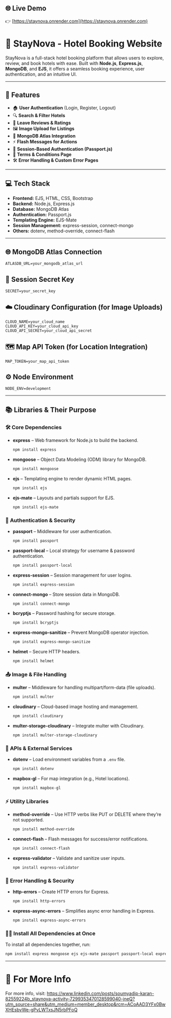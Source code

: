 ## 🌐 Live Demo

👉 [https://staynova.onrender.com](https://staynova.onrender.com)

# 🏨 StayNova - Hotel Booking Website

StayNova is a full-stack hotel booking platform that allows users to explore, review, and book hotels with ease. Built with **Node.js**, **Express.js**, **MongoDB**, and **EJS**, it offers a seamless booking experience, user authentication, and an intuitive UI.

---

## 🚀 Features

- 🏠 **User Authentication** (Login, Register, Logout)  
- 🔍 **Search & Filter Hotels**  
- 📝 **Leave Reviews & Ratings**  
- 🖼️ **Image Upload for Listings**  
- 💾 **MongoDB Atlas Integration**  
- ⚡ **Flash Messages for Actions**  
- 🔐 **Session-Based Authentication (Passport.js)**  
- 📃 **Terms & Conditions Page**  
- 🛠️ **Error Handling & Custom Error Pages**  

---

## 💻 Tech Stack

- **Frontend:** EJS, HTML, CSS, Bootstrap  
- **Backend:** Node.js, Express.js  
- **Database:** MongoDB Atlas  
- **Authentication:** Passport.js  
- **Templating Engine:** EJS-Mate  
- **Session Management:** express-session, connect-mongo  
- **Others:** dotenv, method-override, connect-flash  

---

## 🌐 MongoDB Atlas Connection
```env
ATLASDB_URL=your_mongodb_atlas_url
```

## 🔐 Session Secret Key
```env
SECRET=your_secret_key
```

## ☁️ Cloudinary Configuration (for Image Uploads)
```env
CLOUD_NAME=your_cloud_name
CLOUD_API_KEY=your_cloud_api_key
CLOUD_API_SECRET=your_cloud_api_secret
```

## 🗺️ Map API Token (for Location Integration)
```env
MAP_TOKEN=your_map_api_token
```

## ⚙️ Node Environment
```env
NODE_ENV=development
```

---

## 📚 Libraries & Their Purpose

### 🛠️ **Core Dependencies**
- **express** – Web framework for Node.js to build the backend.
  ```bash
  npm install express
  ```
- **mongoose** – Object Data Modeling (ODM) library for MongoDB.
  ```bash
  npm install mongoose
  ```
- **ejs** – Templating engine to render dynamic HTML pages.
  ```bash
  npm install ejs
  ```
- **ejs-mate** – Layouts and partials support for EJS.
  ```bash
  npm install ejs-mate
  ```

### 🔐 **Authentication & Security**
- **passport** – Middleware for user authentication.
  ```bash
  npm install passport
  ```
- **passport-local** – Local strategy for username & password authentication.
  ```bash
  npm install passport-local
  ```
- **express-session** – Session management for user logins.
  ```bash
  npm install express-session
  ```
- **connect-mongo** – Store session data in MongoDB.
  ```bash
  npm install connect-mongo
  ```
- **bcryptjs** – Password hashing for secure storage.
  ```bash
  npm install bcryptjs
  ```
- **express-mongo-sanitize** – Prevent MongoDB operator injection.
  ```bash
  npm install express-mongo-sanitize
  ```
- **helmet** – Secure HTTP headers.
  ```bash
  npm install helmet
  ```

### 📤 **Image & File Handling**
- **multer** – Middleware for handling multipart/form-data (file uploads).
  ```bash
  npm install multer
  ```
- **cloudinary** – Cloud-based image hosting and management.
  ```bash
  npm install cloudinary
  ```
- **multer-storage-cloudinary** – Integrate multer with Cloudinary.
  ```bash
  npm install multer-storage-cloudinary
  ```

### 📡 **APIs & External Services**
- **dotenv** – Load environment variables from a `.env` file.
  ```bash
  npm install dotenv
  ```
- **mapbox-gl** – For map integration (e.g., Hotel locations).
  ```bash
  npm install mapbox-gl
  ```

### ⚡ **Utility Libraries**
- **method-override** – Use HTTP verbs like PUT or DELETE where they’re not supported.
  ```bash
  npm install method-override
  ```
- **connect-flash** – Flash messages for success/error notifications.
  ```bash
  npm install connect-flash
  ```
- **express-validator** – Validate and sanitize user inputs.
  ```bash
  npm install express-validator
  ```

### 🐞 **Error Handling & Security**
- **http-errors** – Create HTTP errors for Express.
  ```bash
  npm install http-errors
  ```
- **express-async-errors** – Simplifies async error handling in Express.
  ```bash
  npm install express-async-errors
  ```

### 🧑‍💻 **Install All Dependencies at Once**
To install all dependencies together, run:

```bash
npm install express mongoose ejs ejs-mate passport passport-local express-session connect-mongo bcryptjs express-mongo-sanitize helmet multer cloudinary multer-storage-cloudinary dotenv mapbox-gl method-override connect-flash express-validator http-errors express-async-errors
```

---

# 📎 For More Info
For more info, visit: https://www.linkedin.com/posts/soumyadip-karan-82559224b_staynova-activity-7299353470128599040-jneQ?utm_source=share&utm_medium=member_desktop&rcm=ACoAAD3YFx0BwXHEsbvWe-gPvLWTxsJN5rbPFoQ
